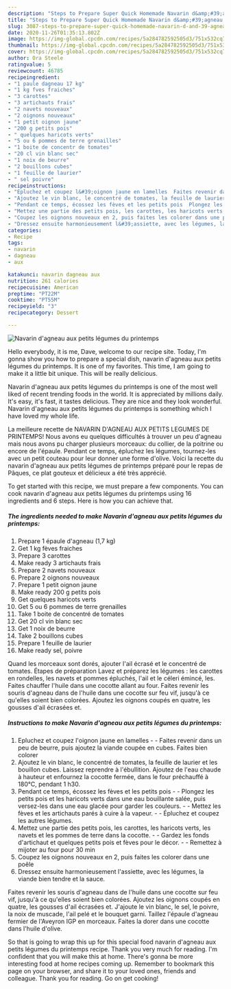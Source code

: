 ```yaml
---
description: "Steps to Prepare Super Quick Homemade Navarin d&amp;#39;agneau aux petits légumes du printemps"
title: "Steps to Prepare Super Quick Homemade Navarin d&amp;#39;agneau aux petits légumes du printemps"
slug: 3087-steps-to-prepare-super-quick-homemade-navarin-d-and-39-agneau-aux-petits-legumes-du-printemps
date: 2020-11-26T01:35:13.802Z
image: https://img-global.cpcdn.com/recipes/5a284782592505d3/751x532cq70/navarin-dagneau-aux-petits-legumes-du-printemps-photo-principale-de-la-recette.jpg
thumbnail: https://img-global.cpcdn.com/recipes/5a284782592505d3/751x532cq70/navarin-dagneau-aux-petits-legumes-du-printemps-photo-principale-de-la-recette.jpg
cover: https://img-global.cpcdn.com/recipes/5a284782592505d3/751x532cq70/navarin-dagneau-aux-petits-legumes-du-printemps-photo-principale-de-la-recette.jpg
author: Ora Steele
ratingvalue: 5
reviewcount: 46785
recipeingredient:
- "1 paule dagneau 17 kg"
- "1 kg fves fraiches"
- "3 carottes"
- "3 artichauts frais"
- "2 navets nouveaux"
- "2 oignons nouveaux"
- "1 petit oignon jaune"
- "200 g petits pois"
- " quelques haricots verts"
- "5 ou 6 pommes de terre grenailles"
- "1 boite de concentr de tomates"
- "20 cl vin blanc sec"
- "1 noix de beurre"
- "2 bouillons cubes"
- "1 feuille de laurier"
- " sel poivre"
recipeinstructions:
- "Epluchez et coupez l&#39;oignon jaune en lamelles  Faites revenir dans un peu de beurre, puis ajoutez la viande coupée en cubes. Faites bien colorer"
- "Ajoutez le vin blanc, le concentré de tomates, la feuille de laurier et les bouillon cubes. Laissez reprendre à l&#39;ébullition. Ajoutez de l&#39;eau chaude à hauteur et enfournez la cocotte fermée, dans le four préchauffé à 180°C, pendant 1 h30."
- "Pendant ce temps, écossez les fèves et les petits pois  Plongez les petits pois et les haricots verts dans une eau bouillante salée, puis versez-les dans une eau glacée pour garder les couleurs.  Mettez les fèves et les artichauts parés à cuire à la vapeur.  Épluchez et coupez les autres légumes."
- "Mettez une partie des petits pois, les carottes, les haricots verts, les navets et les pommes de terre dans la cocotte.  Gardez les fonds d&#39;artichaut et quelques petits pois et fèves pour le décor.  Remettez à mijoter au four pour 30 min"
- "Coupez les oignons nouveaux en 2, puis faites les colorer dans une poêle"
- "Dressez ensuite harmonieusement l&#39;assiette, avec les légumes, la viande bien tendre et la sauce."
categories:
- Recipe
tags:
- navarin
- dagneau
- aux

katakunci: navarin dagneau aux 
nutrition: 261 calories
recipecuisine: American
preptime: "PT22M"
cooktime: "PT55M"
recipeyield: "3"
recipecategory: Dessert

---
```



![Navarin d&#39;agneau aux petits légumes du printemps](https://img-global.cpcdn.com/recipes/5a284782592505d3/751x532cq70/navarin-dagneau-aux-petits-legumes-du-printemps-photo-principale-de-la-recette.jpg)

Hello everybody, it is me, Dave, welcome to our recipe site. Today, I'm gonna show you how to prepare a special dish, navarin d&#39;agneau aux petits légumes du printemps. It is one of my favorites. This time, I am going to make it a little bit unique. This will be really delicious.

Navarin d&#39;agneau aux petits légumes du printemps is one of the most well liked of recent trending foods in the world. It is appreciated by millions daily. It's easy, it's fast, it tastes delicious. They are nice and they look wonderful. Navarin d&#39;agneau aux petits légumes du printemps is something which I have loved my whole life.

La meilleure recette de NAVARIN D&#39;AGNEAU AUX PETITS LEGUMES DE PRINTEMPS! Nous avons eu quelques difficultés à trouver un peu d&#39;agneau mais nous avons pu charger plusieurs morceaux: du collier, de la poitrine ou encore de l&#39;épaule. Pendant ce temps, épluchez les légumes, tournez-les avec un petit couteau pour leur donner une forme d&#39;olive. Voici la recette du navarin d&#39;agneau aux petits légumes de printemps préparé pour le repas de Pâques, ce plat gouteux et délicieux a été très apprécié.


To get started with this recipe, we must prepare a few components. You can cook navarin d&#39;agneau aux petits légumes du printemps using 16 ingredients and 6 steps. Here is how you can achieve that.

<!--inarticleads1-->

##### The ingredients needed to make Navarin d&#39;agneau aux petits légumes du printemps:

1. Prepare 1 épaule d&#39;agneau (1,7 kg)
1. Get 1 kg fèves fraiches
1. Prepare 3 carottes
1. Make ready 3 artichauts frais
1. Prepare 2 navets nouveaux
1. Prepare 2 oignons nouveaux
1. Prepare 1 petit oignon jaune
1. Make ready 200 g petits pois
1. Get  quelques haricots verts
1. Get 5 ou 6 pommes de terre grenailles
1. Take 1 boite de concentré de tomates
1. Get 20 cl vin blanc sec
1. Get 1 noix de beurre
1. Take 2 bouillons cubes
1. Prepare 1 feuille de laurier
1. Make ready  sel, poivre


Quand les morceaux sont dorés, ajouter l&#39;ail écrasé et le concentré de tomates. Étapes de préparation Lavez et préparez les légumes : les carottes en rondelles, les navets et pommes épluchés, l&#39;ail et le céleri émincé, les. Faites chauffer l&#39;huile dans une cocotte allant au four. Faites revenir les souris d&#39;agneau dans de l&#39;huile dans une cocotte sur feu vif, jusqu&#39;à ce qu&#39;elles soient bien colorées. Ajoutez les oignons coupés en quatre, les gousses d&#39;ail écrasées et. 

<!--inarticleads2-->

##### Instructions to make Navarin d&#39;agneau aux petits légumes du printemps:

1. Epluchez et coupez l&#39;oignon jaune en lamelles -  - Faites revenir dans un peu de beurre, puis ajoutez la viande coupée en cubes. Faites bien colorer
1. Ajoutez le vin blanc, le concentré de tomates, la feuille de laurier et les bouillon cubes. Laissez reprendre à l&#39;ébullition. Ajoutez de l&#39;eau chaude à hauteur et enfournez la cocotte fermée, dans le four préchauffé à 180°C, pendant 1 h30.
1. Pendant ce temps, écossez les fèves et les petits pois -  - Plongez les petits pois et les haricots verts dans une eau bouillante salée, puis versez-les dans une eau glacée pour garder les couleurs. -  - Mettez les fèves et les artichauts parés à cuire à la vapeur. -  - Épluchez et coupez les autres légumes.
1. Mettez une partie des petits pois, les carottes, les haricots verts, les navets et les pommes de terre dans la cocotte. -  - Gardez les fonds d&#39;artichaut et quelques petits pois et fèves pour le décor. -  - Remettez à mijoter au four pour 30 min
1. Coupez les oignons nouveaux en 2, puis faites les colorer dans une poêle
1. Dressez ensuite harmonieusement l&#39;assiette, avec les légumes, la viande bien tendre et la sauce.


Faites revenir les souris d&#39;agneau dans de l&#39;huile dans une cocotte sur feu vif, jusqu&#39;à ce qu&#39;elles soient bien colorées. Ajoutez les oignons coupés en quatre, les gousses d&#39;ail écrasées et. J&#39;ajoute le vin blanc, le sel, le poivre, la noix de muscade, l&#39;ail pelé et le bouquet garni. Taillez l&#39;épaule d&#39;agneau fermier de l&#39;Aveyron IGP en morceaux. Faites la dorer dans une cocotte dans l&#39;huile d&#39;olive. 

So that is going to wrap this up for this special food navarin d&#39;agneau aux petits légumes du printemps recipe. Thank you very much for reading. I'm confident that you will make this at home. There's gonna be more interesting food at home recipes coming up. Remember to bookmark this page on your browser, and share it to your loved ones, friends and colleague. Thank you for reading. Go on get cooking!
